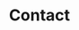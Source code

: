 ---
meta_title: "Contact"
title: "Contact"
description: "Get in touch with us for support and inquiries. We are here to help!"
draft: true
_build:
  render: false
  list: false
  publishResources: false 

hero:
  subtitle: "Contact Us"
  title: "Get in Touch. <br> Contact Information and Support."
  description: "Your Trusted Partner in Data Protection with Cutting-Edge <br> Solutions for Comprehensive Data Security."
  image: "/images/logo-icon.png"
  list:
    - icon: "fa-solid fa-clock-rotate-left"
      title: "24/7 Customer Support"
      description: "Our dedicated support team is available 24/7 to assist you with any issues or questions you may have."
    - icon: "fa-regular fa-snowflake"
      title: "Self-help resources"
      description: "Access our extensive knowledge base for self-help resources, including step-by-step guides."


# Faq
accordion:
  title: "Frequently Asked Questions"
  subtitle: "FAQ"
  description: "Your Trusted Partner in Data Protection with Cutting-Edge <br> Solutions for Comprehensive Data Security."
---